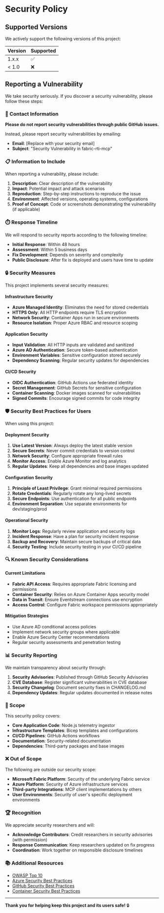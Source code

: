 # Security Policy

## Supported Versions

We actively support the following versions of this project:

| Version | Supported          |
| ------- | ------------------ |
| 1.x.x   | :white_check_mark: |
| < 1.0   | :x:                |

## Reporting a Vulnerability

We take security seriously. If you discover a security vulnerability, please follow these steps:

### 📧 Contact Information

**Please do not report security vulnerabilities through public GitHub issues.**

Instead, please report security vulnerabilities by emailing:
- **Email**: [Replace with your security email]
- **Subject**: "Security Vulnerability in fabric-rti-mcp"

### 📋 Information to Include

When reporting a vulnerability, please include:

1. **Description**: Clear description of the vulnerability
2. **Impact**: Potential impact and attack scenarios
3. **Reproduction**: Step-by-step instructions to reproduce the issue
4. **Environment**: Affected versions, operating systems, configurations
5. **Proof of Concept**: Code or screenshots demonstrating the vulnerability (if applicable)

### ⏱️ Response Timeline

We will respond to security reports according to the following timeline:

- **Initial Response**: Within 48 hours
- **Assessment**: Within 5 business days
- **Fix Development**: Depends on severity and complexity
- **Public Disclosure**: After fix is deployed and users have time to update

### 🔒 Security Measures

This project implements several security measures:

#### Infrastructure Security
- **Azure Managed Identity**: Eliminates the need for stored credentials
- **HTTPS Only**: All HTTP endpoints require TLS encryption
- **Network Security**: Container Apps run in secure environments
- **Resource Isolation**: Proper Azure RBAC and resource scoping

#### Application Security
- **Input Validation**: All HTTP inputs are validated and sanitized
- **Azure AD Authentication**: Secure token-based authentication
- **Environment Variables**: Sensitive configuration stored securely
- **Dependency Scanning**: Regular security updates for dependencies

#### CI/CD Security
- **OIDC Authentication**: GitHub Actions use federated identity
- **Secret Management**: GitHub Secrets for sensitive configuration
- **Container Scanning**: Docker images scanned for vulnerabilities
- **Signed Commits**: Encourage signed commits for code integrity

### 🛡️ Security Best Practices for Users

When using this project:

#### Deployment Security
1. **Use Latest Version**: Always deploy the latest stable version
2. **Secure Secrets**: Never commit credentials to version control
3. **Network Security**: Configure appropriate firewall rules
4. **Monitor Access**: Enable Azure Monitor and log analytics
5. **Regular Updates**: Keep all dependencies and base images updated

#### Configuration Security
1. **Principle of Least Privilege**: Grant minimal required permissions
2. **Rotate Credentials**: Regularly rotate any long-lived secrets
3. **Secure Endpoints**: Use authentication for all public endpoints
4. **Environment Separation**: Use separate environments for dev/staging/prod

#### Operational Security
1. **Monitor Logs**: Regularly review application and security logs
2. **Incident Response**: Have a plan for security incident response
3. **Backup and Recovery**: Maintain secure backups of critical data
4. **Security Testing**: Include security testing in your CI/CD pipeline

### 🔍 Known Security Considerations

#### Current Limitations
- **Fabric API Access**: Requires appropriate Fabric licensing and permissions
- **Container Security**: Relies on Azure Container Apps security model
- **Data in Transit**: Ensure Eventstream connections use encryption
- **Access Control**: Configure Fabric workspace permissions appropriately

#### Mitigation Strategies
- Use Azure AD conditional access policies
- Implement network security groups where applicable
- Enable Azure Security Center recommendations
- Regular security assessments and penetration testing

### 📊 Security Reporting

We maintain transparency about security through:

1. **Security Advisories**: Published through GitHub Security Advisories
2. **CVE Database**: Register significant vulnerabilities in CVE database
3. **Security Changelog**: Document security fixes in CHANGELOG.md
4. **Dependency Updates**: Regular updates documented in release notes

### 🎯 Scope

This security policy covers:

- **Core Application Code**: Node.js telemetry ingestor
- **Infrastructure Templates**: Bicep templates and configurations
- **CI/CD Pipelines**: GitHub Actions workflows
- **Documentation**: Security-related documentation
- **Dependencies**: Third-party packages and base images

### ❌ Out of Scope

The following are outside our security scope:

- **Microsoft Fabric Platform**: Security of the underlying Fabric service
- **Azure Platform**: Security of Azure infrastructure services
- **Third-party Integrations**: MCP client implementations by others
- **User Environments**: Security of user's specific deployment environments

### 🏆 Recognition

We appreciate security researchers and will:

- **Acknowledge Contributors**: Credit researchers in security advisories (with permission)
- **Response Communication**: Keep researchers updated on fix progress
- **Coordination**: Work together on responsible disclosure timelines

### 📚 Additional Resources

- [OWASP Top 10](https://owasp.org/www-project-top-ten/)
- [Azure Security Best Practices](https://docs.microsoft.com/en-us/azure/security/)
- [GitHub Security Best Practices](https://docs.github.com/en/code-security)
- [Container Security Best Practices](https://docs.microsoft.com/en-us/azure/container-instances/container-instances-image-security)

---

**Thank you for helping keep this project and its users safe!** 🔒
